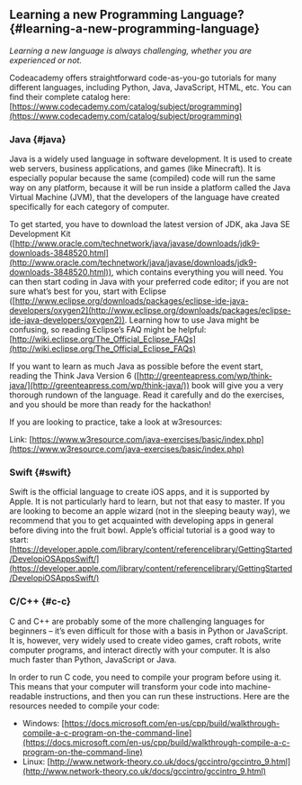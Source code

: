 ## Learning a new Programming Language? {#learning-a-new-programming-language}

_Learning a new language is always challenging, whether you are experienced or not._

Codeacademy offers straightforward code-as-you-go tutorials for many different languages, including Python, Java, JavaScript, HTML, etc. You can find their complete catalog here: [https://www.codecademy.com/catalog/subject/programming](https://www.codecademy.com/catalog/subject/programming)

### Java {#java}

Java is a widely used language in software development. It is used to create web servers, business applications, and games (like Minecraft). It is especially popular because the same (compiled) code will run the same way on any platform, because it will be run inside a platform called the Java Virtual Machine (JVM), that the developers of the language have created specifically for each category of computer.

To get started, you have to download the latest version of JDK, aka Java SE Development Kit ([http://www.oracle.com/technetwork/java/javase/downloads/jdk9-downloads-3848520.html](http://www.oracle.com/technetwork/java/javase/downloads/jdk9-downloads-3848520.html)), which contains everything you will need. You can then start coding in Java with your preferred code editor; if you are not sure what’s best for you, start with Eclipse ([http://www.eclipse.org/downloads/packages/eclipse-ide-java-developers/oxygen2](http://www.eclipse.org/downloads/packages/eclipse-ide-java-developers/oxygen2)). Learning how to use Java might be confusing, so reading Eclipse’s FAQ might be helpful: [http://wiki.eclipse.org/The_Official_Eclipse_FAQs](http://wiki.eclipse.org/The_Official_Eclipse_FAQs)

If you want to learn as much Java as possible before the event start, reading the Think Java Version 6 ([http://greenteapress.com/wp/think-java/](http://greenteapress.com/wp/think-java/)) book will give you a very thorough rundown of the language. Read it carefully and do the exercises, and you should be more than ready for the hackathon!

If you are looking to practice, take a look at w3resources:

Link: [https://www.w3resource.com/java-exercises/basic/index.php](https://www.w3resource.com/java-exercises/basic/index.php)

### Swift {#swift}

Swift is the official language to create iOS apps, and it is supported by Apple. It is not particularly hard to learn, but not that easy to master. If you are looking to become an apple wizard (not in the sleeping beauty way), we recommend that you to get acquainted with developing apps in general before diving into the fruit bowl. Apple’s official tutorial is a good way to start: [https://developer.apple.com/library/content/referencelibrary/GettingStarted/DevelopiOSAppsSwift/](https://developer.apple.com/library/content/referencelibrary/GettingStarted/DevelopiOSAppsSwift/)

### C/C++ {#c-c}

C and C++ are probably some of the more challenging languages for beginners – it’s even difficult for those with a basis in Python or JavaScript. It is, however, very widely used to create video games, craft robots, write computer programs, and interact directly with your computer. It is also much faster than Python, JavaScript or Java.

In order to run C code, you need to compile your program before using it. This means that your computer will transform your code into machine-readable instructions, and then you can run these instructions. Here are the resources needed to compile your code:

*   Windows: [https://docs.microsoft.com/en-us/cpp/build/walkthrough-compile-a-c-program-on-the-command-line](https://docs.microsoft.com/en-us/cpp/build/walkthrough-compile-a-c-program-on-the-command-line)
*   Linux: [http://www.network-theory.co.uk/docs/gccintro/gccintro_9.html](http://www.network-theory.co.uk/docs/gccintro/gccintro_9.html)